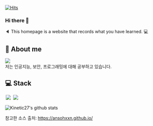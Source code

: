 [![Hits](https://hits.seeyoufarm.com/api/count/incr/badge.svg?url=https%3A%2F%2Fgithub.com%2Flupinus00%2Fhit-counter&count_bg=%2356D3FF&title_bg=%239C8A8A&icon=gnubash.svg&icon_color=%23D7CDCD&title=visitor&edge_flat=false)](https://hits.seeyoufarm.com)
### Hi there 👋
:speaker: This homepage is a website that records what you have learned. :computer:

## :whale: About me
<a href="https://lupinus00.github.io/">
    <img src = "https://img.shields.io/badge/MY%20BLOG-yellow?&style=flat&logo=github&logoColor=black" style="height : auto; margin-right : 2px;"/>
</a>
<br>
저는 인공지능, 보안, 프로그래밍에 대해 공부하고 있습니다.

## :computer: Stack
<img src = "https://img.shields.io/badge/-C-black?style=flat&logo=c%2B%2B" style="height : auto; margin-left : 2px; margin-right : 2px;"/> <img src = "https://img.shields.io/badge/-C++-black?style=flat&logo=c%2B%2B" style="height : auto; margin-left : 2px; margin-right : 2px;"/>

![Kinetic27's github stats](https://github-readme-stats.vercel.app/api?username=lupinus00&show_icons=true)

참고한 소스 출처: https://ansohxxn.github.io/ 
